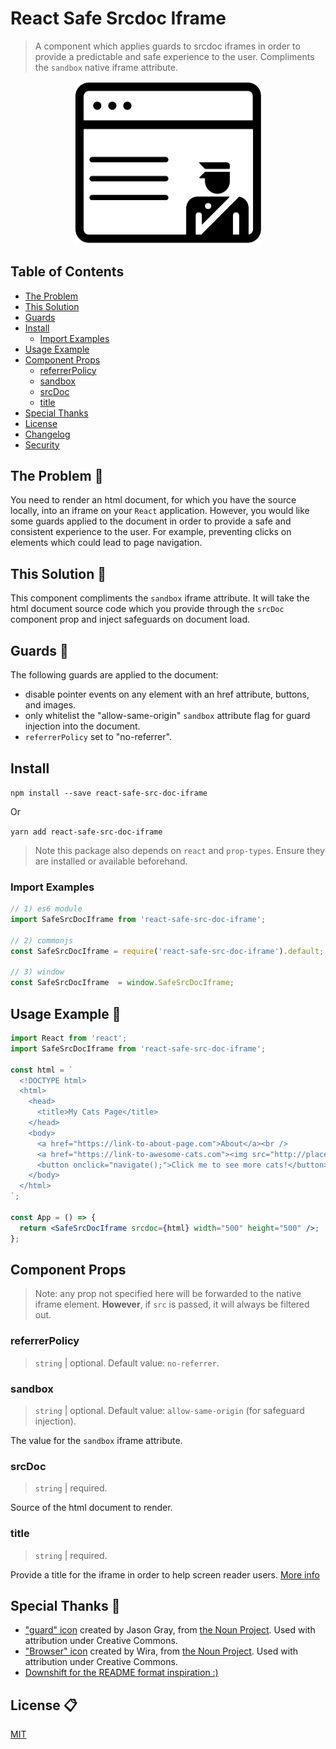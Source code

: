 # React Safe Srcdoc Iframe

> A component which applies guards to srcdoc iframes in order to provide a predictable and safe experience to the user. Compliments the `sandbox` native iframe attribute.

<p align="center">
  <img src="assets/react-safe-src-doc-iframe-logo.png" width="300"/>
</p>

## Table of Contents

- [The Problem](#the-problem-)
- [This Solution](#this-solution-)
- [Guards](#guards-)
- [Install](#install)
  - [Import Examples](#import-examples)
- [Usage Example](#usage-example-)
- [Component Props](#component-props-)
  - [referrerPolicy](#referrerpolicy)
  - [sandbox](#sandbox)
  - [srcDoc](#srcdoc)
  - [title](#title)
- [Special Thanks](#special-thanks-)
- [License](#license-)
- [Changelog](/CHANGELOG.md)
- [Security](/SECURITY.md)

## The Problem 🔴

You need to render an html document, for which you have the source locally, into an iframe on your `React` application. However, you would like some guards applied to the document in order to provide a safe and consistent experience to the user. For example, preventing clicks on elements which could lead to page navigation.

## This Solution 🔵

This component compliments the `sandbox` iframe attribute. It will take the html document source code which you provide through the `srcDoc` component prop and inject safeguards on document load.

## Guards 👮

The following guards are applied to the document:

- disable pointer events on any element with an href attribute, buttons, and images.
- only whitelist the "allow-same-origin" `sandbox` attribute flag for guard injection into the document.
- `referrerPolicy` set to "no-referrer".

## Install

```npm install --save react-safe-src-doc-iframe```

Or

```yarn add react-safe-src-doc-iframe```

> Note this package also depends on `react` and `prop-types`. Ensure they are installed or available beforehand.

### Import Examples

```javascript
// 1) es6 module
import SafeSrcDocIframe from 'react-safe-src-doc-iframe';

// 2) commonjs
const SafeSrcDocIframe = require('react-safe-src-doc-iframe').default;

// 3) window
const SafeSrcDocIframe  = window.SafeSrcDocIframe;
```

## Usage Example 📝

```jsx
import React from 'react';
import SafeSrcDocIframe from 'react-safe-src-doc-iframe';

const html = `
  <!DOCTYPE html>
  <html>
    <head>
      <title>My Cats Page</title>
    </head>
    <body>
      <a href="https://link-to-about-page.com">About</a><br />
      <a href="https://link-to-awesome-cats.com"><img src="http://placekitten.com/200/300" /></a><br />
      <button onclick="navigate();">Click me to see more cats!</button>
    </body>
  </html>
`;

const App = () => {
  return <SafeSrcDocIframe srcdoc={html} width="500" height="500" />;
};
```

## Component Props

> Note: any prop not specified here will be forwarded to the native iframe element. **However**, if `src` is passed, it will always be filtered out.

### referrerPolicy

> `string` | optional. Default value: `no-referrer`.

### sandbox

> `string` | optional. Default value: `allow-same-origin` (for safeguard injection).

The value for the `sandbox` iframe attribute.

### srcDoc

> `string` | required.

Source of the html document to render.

### title

> `string` | required.

Provide a title for the iframe in order to help screen reader users. [More info](https://github.com/evcohen/eslint-plugin-jsx-a11y/blob/master/docs/rules/iframe-has-title.md)

## Special Thanks 👏

- ["guard" icon](https://thenounproject.com/search/?q=guard&i=225519) created by Jason Gray, from [the Noun Project](https://thenounproject.com/). Used with attribution under Creative Commons.
- ["Browser" icon](https://thenounproject.com/search/?q=browser&i=1850566) created by Wira, from [the Noun Project](https://thenounproject.com/). Used with attribution under Creative Commons.
- [Downshift for the README format inspiration :)](https://github.com/paypal/downshift)

## License 📋

[MIT](LICENSE)
